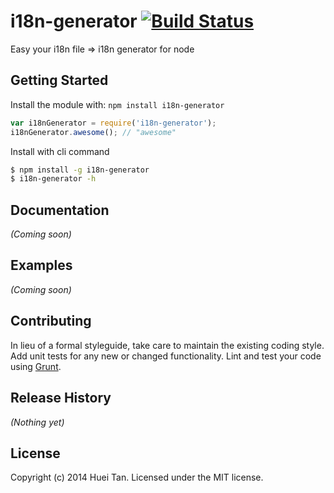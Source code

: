 # i18n-generator [![Build Status](https://secure.travis-ci.org/huei90/i18n-generator.png?branch=master)](http://travis-ci.org/huei90/i18n-generator)

Easy your i18n file => i18n generator for node

## Getting Started
Install the module with: `npm install i18n-generator`

```javascript
var i18nGenerator = require('i18n-generator');
i18nGenerator.awesome(); // "awesome"
```

Install with cli command

```bash
$ npm install -g i18n-generator
$ i18n-generator -h
```

## Documentation
_(Coming soon)_

## Examples
_(Coming soon)_

## Contributing
In lieu of a formal styleguide, take care to maintain the existing coding style. Add unit tests for any new or changed functionality. Lint and test your code using [Grunt](http://gruntjs.com/).

## Release History
_(Nothing yet)_

## License
Copyright (c) 2014 Huei Tan. Licensed under the MIT license.
